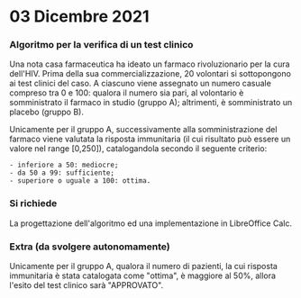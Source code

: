 # 03 Dicembre 2021

### Algoritmo per la verifica di un test clinico

Una nota casa farmaceutica ha ideato un farmaco rivoluzionario per la cura dell'HIV. Prima della sua commercializzazione, 20 volontari si sottopongono ai test clinici del caso. A ciascuno viene assegnato un numero casuale compreso tra 0 e 100: qualora il numero sia pari, al volontario è somministrato il farmaco in studio (gruppo A); altrimenti, è somministrato un placebo (gruppo B).

Unicamente per il gruppo A, successivamente alla somministrazione del farmaco viene valutata la risposta immunitaria (il cui risultato può essere un valore nel range [0,250]), catalogandola secondo il seguente criterio:

	- inferiore a 50: mediocre;
	- da 50 a 99: sufficiente;
	- superiore o uguale a 100: ottima.

### Si richiede

La progettazione dell'algoritmo ed una implementazione in LibreOffice Calc.

### Extra (da svolgere autonomamente)

Unicamente per il gruppo A, qualora il numero di pazienti, la cui risposta immunitaria è stata catalogata come "ottima", è maggiore al 50%, allora l'esito del test clinico sarà "APPROVATO".
